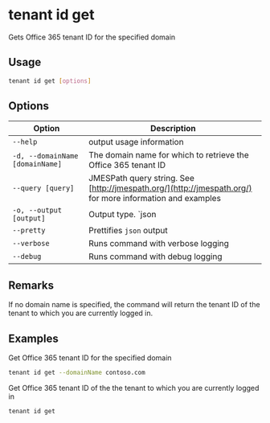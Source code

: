 # tenant id get

Gets Office 365 tenant ID for the specified domain

## Usage

```sh
tenant id get [options]
```

## Options

Option|Description
------|-----------
`--help`|output usage information
`-d, --domainName [domainName]`|The domain name for which to retrieve the Office 365 tenant ID
`--query [query]`|JMESPath query string. See [http://jmespath.org/](http://jmespath.org/) for more information and examples
`-o, --output [output]`|Output type. `json|text`. Default `text`
`--pretty`|Prettifies `json` output
`--verbose`|Runs command with verbose logging
`--debug`|Runs command with debug logging

## Remarks

If no domain name is specified, the command will return the tenant ID of the tenant to which you are currently logged in.

## Examples

Get Office 365 tenant ID for the specified domain

```sh
tenant id get --domainName contoso.com
```

Get Office 365 tenant ID of the the tenant to which you are currently logged in

```sh
tenant id get
```
